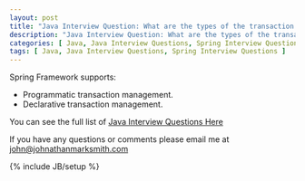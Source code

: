 ```yaml
---
layout: post
title: "Java Interview Question: What are the types of the transaction management Spring supports?"
description: "Java Interview Question: What are the types of the transaction management Spring supports?"
categories: [ Java, Java Interview Questions, Spring Interview Questions ]
tags: [ Java, Java Interview Questions, Spring Interview Questions ]
---
```


Spring Framework supports:

* Programmatic transaction management.
* Declarative transaction management.

You can see the full list of <a href="/java-interview-questions.html">Java Interview Questions Here</a>

If you have any questions or comments please email me at <a href="mailto:john@johnathanmarksmith.com">john@johnathanmarksmith.com</a>



{% include JB/setup %}
